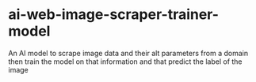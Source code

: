 # ai-web-image-scraper-trainer-model
An AI model to scrape image data and their alt parameters from a domain then train the model on that information and that predict the label of the image
